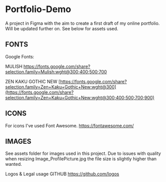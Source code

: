 # Portfolio-Demo

A project in Figma with the aim to create a first draft of my online portfolio. Will be updated further on.
See below for assets used.

## FONTS

Google Fonts:

MULISH
https://fonts.google.com/share?selection.family=Mulish:wght@300;400;500;700

<link rel="preconnect" href="https://fonts.googleapis.com">
<link rel="preconnect" href="https://fonts.gstatic.com" crossorigin>
<link href="https://fonts.googleapis.com/css2?family=Mulish:wght@300;400;500;700&display=swap" rel="stylesheet">

ZEN KAKU GOTHIC NEW
[https://fonts.google.com/share?selection.family=Zen+Kaku+Gothic+New:wght@300](https://fonts.google.com/share?selection.family=Zen+Kaku+Gothic+New:wght@300;400;500;700;900)

<link rel="preconnect" href="https://fonts.googleapis.com">
<link rel="preconnect" href="https://fonts.gstatic.com" crossorigin>
<link href="https://fonts.googleapis.com/css2?family=Zen+Kaku+Gothic+New:wght@300;400;500;700;900&display=swap" rel="stylesheet">

## ICONS

For icons I've used Font Awesome.
https://fontawesome.com/

## IMAGES

See assets folder for images used in this project. 
Due to issues with quality when resizing Image_ProfilePicture.jpg the file size is slightly higher than wanted.

Logos & Legal usage GITHUB
https://github.com/logos
